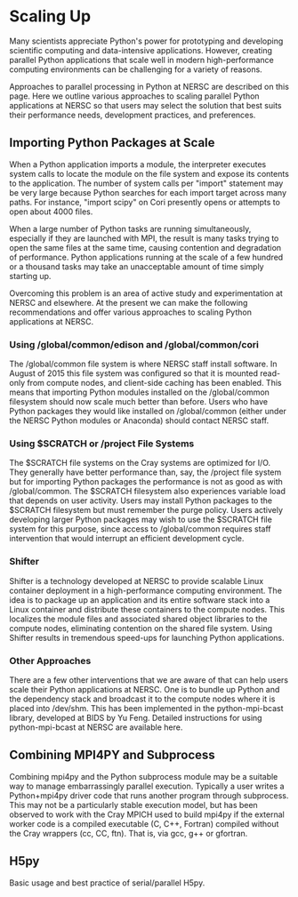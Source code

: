 
# Scaling Up

Many scientists appreciate Python's power for prototyping and developing scientific computing and data-intensive applications.
  However, creating parallel Python applications that scale well in modern high-performance computing environments can be challenging for a variety of reasons.

Approaches to parallel processing in Python at NERSC are described on this page.
 Here we outline various approaches to scaling parallel Python applications at NERSC so that users may select the solution that best suits their performance needs, development practices, and preferences.

## Importing Python Packages at Scale

When a Python application imports a module, the interpreter executes system calls to locate the module on the file system and expose its contents to the application.
 The number of system calls per "import" statement may be very large because Python searches for each import target across many paths.
 For instance, "import scipy" on Cori presently opens or attempts to open about 4000 files.

When a large number of Python tasks are running simultaneously, especially if they are launched with MPI, the result is many tasks trying to open the same files at the same time, causing contention and degradation of performance.
 Python applications running at the scale of a few hundred or a thousand tasks may take an unacceptable amount of time simply starting up.

Overcoming this problem is an area of active study and experimentation at NERSC and elsewhere.
  At the present we can make the following recommendations and offer various approaches to scaling Python applications at NERSC.

### Using /global/common/edison and /global/common/cori

The /global/common file system is where NERSC staff install software.
In August of 2015 this file system was configured so that it is mounted read-only from compute nodes, and client-side caching has been enabled.
This means that importing Python modules installed on the /global/common filesystem should now scale much better than before.
Users who have Python packages they would like installed on /global/common (either under the NERSC Python modules or Anaconda) should contact NERSC staff.

### Using $SCRATCH or /project File Systems

The $SCRATCH file systems on the Cray systems are optimized for I/O.
They generally have better performance than, say, the /project file system but for importing Python packages the performance is not as good as with /global/common.
The $SCRATCH filesystem also experiences variable load that depends on user activity.
Users may install Python packages to the $SCRATCH filesystem but must remember the purge policy.
Users actively developing larger Python packages may wish to use the $SCRATCH file system for this purpose, since access to /global/common requires staff intervention that would interrupt an efficient development cycle.

### Shifter

Shifter is a technology developed at NERSC to provide scalable Linux container deployment in a high-performance computing environment.
The idea is to package up an application and its entire software stack into a Linux container and distribute these containers to the compute nodes.
This localizes the module files and associated shared object libraries to the compute nodes, eliminating contention on the shared file system.
Using Shifter results in tremendous speed-ups for launching Python applications.

### Other Approaches

There are a few other interventions that we are aware of that can help users scale their Python applications at NERSC.
One is to bundle up Python and the dependency stack and broadcast it to the compute nodes where it is placed into /dev/shm.
This has been implemented in the python-mpi-bcast library, developed at BIDS by Yu Feng.
Detailed instructions for using python-mpi-bcast at NERSC are available here.

## Combining MPI4PY and Subprocess

Combining mpi4py and the Python subprocess module may be a suitable way to manage embarrassingly parallel execution. Typically a user writes a Python+mpi4py driver code that runs another program through subprocess.  This may not be a particularly stable execution model, but has been observed to work with the Cray MPICH used to build mpi4py if the external worker code is a compiled executable (C, C++, Fortran) compiled without the Cray wrappers (cc, CC, ftn).  That is, via gcc, g++ or gfortran.

## H5py

Basic usage and best practice of serial/parallel H5py.
